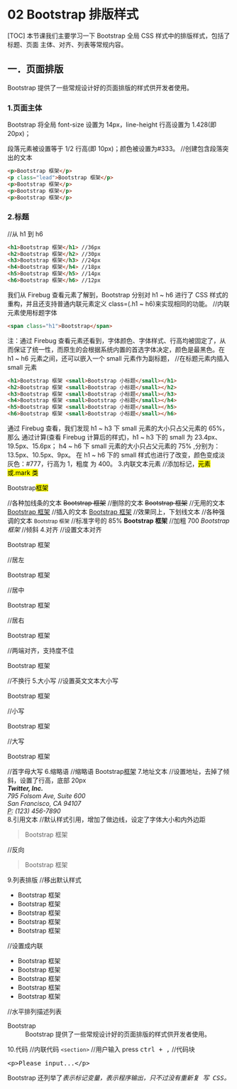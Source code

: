 # 02 Bootstrap 排版样式
[TOC]
本节课我们主要学习一下 Bootstrap 全局 CSS 样式中的排版样式，包括了标题、页面
主体、对齐、列表等常规内容。
## 一．页面排版
Bootstrap 提供了一些常规设计好的页面排版的样式供开发者使用。
### 1.页面主体
Bootstrap 将全局 font-size 设置为 14px，line-height 行高设置为 1.428(即20px)；<p>段落元素被设置等于 1/2 行高(即 10px)；颜色被设置为#333。
//创建包含段落突出的文本
```html
<p>Bootstrap 框架</p>
<p class="lead">Bootstrap 框架</p>
<p>Bootstrap 框架</p>
<p>Bootstrap 框架</p>
<p>Bootstrap 框架</p>
```
### 2.标题
//从 h1 到 h6
```html
<h1>Bootstrap 框架</h1> //36px
<h2>Bootstrap 框架</h2> //30px
<h3>Bootstrap 框架</h3> //24px
<h4>Bootstrap 框架</h4> //18px
<h5>Bootstrap 框架</h5> //14px
<h6>Bootstrap 框架</h6> //12px
```
我们从 Firebug 查看元素了解到，Bootstrap 分别对 h1 ~ h6 进行了 CSS 样式的重构，并且还支持普通内联元素定义 class=(.h1 ~ h6)来实现相同的功能。
//内联元素使用标题字体
```html
<span class="h1">Bootstrap</span>
```
注：通过 Firebug 查看元素还看到，字体颜色、字体样式、行高均被固定了，从而保证了统一性，而原生的会根据系统内置的首选字体决定，颜色是最黑色。在 h1 ~ h6 元素之间，还可以嵌入一个 small 元素作为副标题，
//在标题元素内插入 small 元素
```html
<h1>Bootstrap 框架 <small>Bootstrap 小标题</small></h1>
<h2>Bootstrap 框架 <small>Bootstrap 小标题</small></h2>
<h3>Bootstrap 框架 <small>Bootstrap 小标题</small></h3>
<h4>Bootstrap 框架 <small>Bootstrap 小标题</small></h4>
<h5>Bootstrap 框架 <small>Bootstrap 小标题</small></h5>
<h6>Bootstrap 框架 <small>Bootstrap 小标题</small></h6>
```
通过 Firebug 查看，我们发现 h1 ~ h3 下 small 元素的大小只占父元素的 65%，那么
通过计算(查看 Firebug 计算后的样式)，h1 ~ h3 下的 small 为 23.4px、19.5px、15.6px；
h4 ~ h6 下 small 元素的大小只占父元素的 75% ,分别为：13.5px、10.5px、9px。
在 h1 ~ h6 下的 small 样式也进行了改变，颜色变成淡灰色：#777，行高为 1，粗度
为 400。
3.内联文本元素
//添加标记，<mark>元素或.mark 类
<p>Bootstrap<mark>框架</mark></p>
//各种加线条的文本
<del>Bootstrap 框架</del> //删除的文本
<s>Bootstrap 框架</s> //无用的文本
<ins>Bootstrap 框架</ins> //插入的文本
<u>Bootstrap 框架</u> //效果同上，下划线文本
//各种强调的文本
<small>Bootstrap 框架</small> //标准字号的 85%
<strong>Bootstrap 框架</strong> //加粗 700
<em>Bootstrap 框架</em> //倾斜
4.对齐
//设置文本对齐
<p class="text-left">Bootstrap 框架</p> //居左
<p class="text-center">Bootstrap 框架</p> //居中
<p class="text-right">Bootstrap 框架</p> //居右
<p class="text-justify">Bootstrap 框架</p> //两端对齐，支持度不佳
<p class="text-nowrap">Bootstrap 框架</p> //不换行
5.大小写
//设置英文文本大小写
<p class="text-lowercase">Bootstrap 框架</p> //小写
<p class="text-uppercase">Bootstrap 框架</p> //大写
<p class="text-capitalize">Bootstrap 框架</p>//首字母大写
6.缩略语
//缩略语
Bootstrap<abbr title="Bootstrap" class="initialism">框架</abbr>
7.地址文本
//设置地址，去掉了倾斜，设置了行高，底部 20px
<address>
<strong>Twitter, Inc.</strong><br>
795 Folsom Ave, Suite 600<br>
San Francisco, CA 94107<br>
<abbr title="Phone">P:</abbr> (123) 456-7890
</address>
8.引用文本
//默认样式引用，增加了做边线，设定了字体大小和内外边距
<blockquote>
Bootstrap 框架
</blockquote>
//反向
<blockquote class="blockquote-reverse ">
Bootstrap 框架
</blockquote>
9.列表排版
//移出默认样式
<ul class="list-unstyled">
<li>Bootstrap 框架</li>
<li>Bootstrap 框架</li>
<li>Bootstrap 框架</li>
<li>Bootstrap 框架</li>
<li>Bootstrap 框架</li>
</ul>
//设置成内联
<ul class="list-inline">
<li>Bootstrap 框架</li>
<li>Bootstrap 框架</li>
<li>Bootstrap 框架</li>
<li>Bootstrap 框架</li>
<li>Bootstrap 框架</li>
</ul>
//水平排列描述列表
<dl class="dl-horizontal">
<dt>Bootstrap</dt>
<dd>Bootstrap 提供了一些常规设计好的页面排版的样式供开发者使用。</dd>
</dl>
10.代码
//内联代码
<code>&lt;section&gt;</code>
//用户输入
press <kbd>ctrl + ,</kbd>
//代码块
<pre>&lt;p&gt;Please input...&lt;/p&gt;</pre>
Bootstrap 还列举了<var>表示标记变量，<samp>表示程序输出，只不过没有重新复
写 CSS。